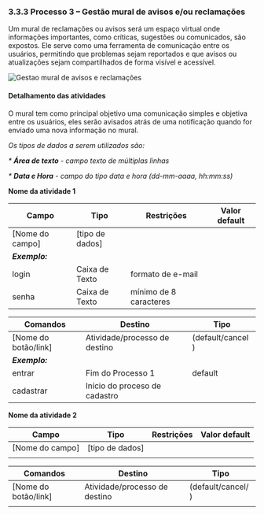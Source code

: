 ### 3.3.3 Processo 3 – Gestão mural de avisos e/ou reclamações

Um mural de reclamações ou avisos será um espaço virtual onde informações importantes, como críticas, sugestões ou comunicados, são expostos. Ele serve como uma ferramenta de comunicação entre os usuários, permitindo que problemas sejam reportados e que avisos ou atualizações sejam compartilhados de forma visível e acessível.

![Gestao mural de avisos e reclamações](images/gestao-mural-avisos-reclamacoes.png")


#### Detalhamento das atividades

O mural tem como principal objetivo uma comunicação simples e objetiva entre os usuários, eles serão avisados atrás de uma notificação quando for enviado uma nova informação no mural.

_Os tipos de dados a serem utilizados são:_

_* **Área de texto** - campo texto de múltiplas linhas_

_* **Data e Hora** - campo do tipo data e hora (dd-mm-aaaa, hh:mm:ss)_

**Nome da atividade 1**

| **Campo**       | **Tipo**         | **Restrições** | **Valor default** |
| ---             | ---              | ---            | ---               |
| [Nome do campo] | [tipo de dados]  |                |                   |
| ***Exemplo:***  |                  |                |                   |
| login           | Caixa de Texto   | formato de e-mail |                |
| senha           | Caixa de Texto   | mínimo de 8 caracteres |           |

| **Comandos**         |  **Destino**                   | **Tipo** |
| ---                  | ---                            | ---               |
| [Nome do botão/link] | Atividade/processo de destino  | (default/cancel  ) |
| ***Exemplo:***       |                                |                   |
| entrar               | Fim do Processo 1              | default           |
| cadastrar            | Início do proceso de cadastro  |                   |


**Nome da atividade 2**

| **Campo**       | **Tipo**         | **Restrições** | **Valor default** |
| ---             | ---              | ---            | ---               |
| [Nome do campo] | [tipo de dados]  |                |                   |
|                 |                  |                |                   |

| **Comandos**         |  **Destino**                   | **Tipo**          |
| ---                  | ---                            | ---               |
| [Nome do botão/link] | Atividade/processo de destino  | (default/cancel/  ) |
|                      |                                |                   |
